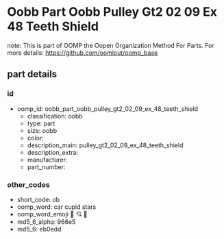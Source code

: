 # Oobb Part Oobb Pulley Gt2 02 09 Ex 48 Teeth Shield  

note: This is part of OOMP the Oopen Organization Method For Parts. For more details: https://github.com/oomlout/oomp_base

##  part details





### id
* oomp_id: oobb_part_oobb_pulley_gt2_02_09_ex_48_teeth_shield
  * classification: oobb
  * type: part
  * size: oobb
  * color: 
  * description_main: pulley_gt2_02_09_ex_48_teeth_shield
  * description_extra: 
  * manufacturer: 
  * part_number: 

### other_codes
* short_code: ob
* oomp_word: car cupid stars
* oomp_word_emoji :car: :cupid: :stars:
* md5_6_alpha: 966e5
* md5_6: eb0edd